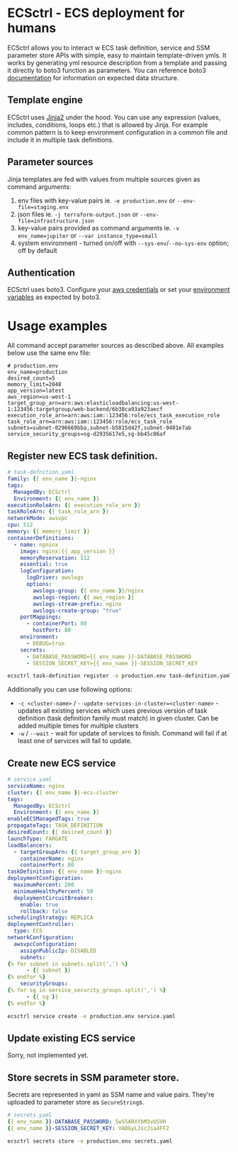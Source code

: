 ECSctrl - ECS deployment for humans
===


ECSctrl allows you to interact w ECS task definition, service and SSM parameter store APIs with simple, easy to maintain template-driven ymls. It works by generating yml resource description from a template and passing it directly to boto3 function as parameters. You can reference boto3 [documentation](https://boto3.amazonaws.com/v1/documentation/api/latest/reference/services/ecs.html) for information on expected data structure.

Template engine
---

ECSctrl uses [Jinja2](https://palletsprojects.com/p/jinja/) under the hood. You can use any expression (values, includes, conditions, loops etc.) that is allowed by Jinja. For example common pattern is to keep environment configuration in a common file and include it in multiple task definitions.

Parameter sources
---

Jinja templates are fed with values from multiple sources given as command arguments:

1. env files with key-value pairs ie. `-e production.env` or `--env-file=staging.env`
2. json files ie. `-j terraform-output.json` or `--env-file=infrastructure.json`
3. key-value pairs provided as command arguments ie. `-v env_name=jupiter` or `--var instance_type=small`
4. system environment - turned on/off with `--sys-env`/`--no-sys-env` option; off by default

Authentication
---

ECSctrl uses boto3. Configure your [aws credentials](https://boto3.amazonaws.com/v1/documentation/api/latest/guide/credentials.html#environment-variables) or set your [environment variables](https://boto3.amazonaws.com/v1/documentation/api/latest/guide/credentials.html#environment-variables) as expected by boto3.


Usage examples
===

All command accept parameter sources as described above. All examples below use the same env file:
```
# production.env
env_name=production
desired_count=5
memory_limit=2048
app_version=latest
aws_region=us-west-1
target_group_arn=arn:aws:elasticloadbalancing:us-west-1:123456:targetgroup/web-backend/6b38ca93a923aecf
execution_role_arn=arn:aws:iam::123456:role/ecs_task_execution_role
task_role_arn=arn:aws:iam::123456:role/ecs_task_role
subnets=subnet-0296669bba,subnet-b5815d42f,subnet-9401e7ab
service_security_groups=sg-d2935617e5,sg-bb45c06af
```

Register new ECS task definition.
---

```yaml
# task-defnition.yaml
family: {{ env_name }}-nginx
tags:
  ManagedBy: ECSctrl
  Environment: {{ env_name }}
executionRoleArn: {{ execution_role_arn }}
taskRoleArn: {{ task_role_arn }}
networkMode: awsvpc
cpu: 512
memory: {{ memory_limit }}
containerDefinitions:
  - name: ngninx
    image: nginx:{{ app_version }}
    memoryReservation: 512
    essential: true
    logConfiguration:
      logDriver: awslogs
      options:
        awslogs-group: {{ env_name }}/nginx
        awslogs-region: {{ aws_region }}
        awslogs-stream-prefix: nginx
        awslogs-create-group: "true"
    portMappings:
      - containerPort: 80
        hostPort: 80
    environment:
      - DEBUG=true
    secrets:
      - DATABASE_PASSWORD={{ env_name }}-DATABASE_PASSWORD
      - SESSION_SECRET_KEY={{ env_name }}-SESSION_SECRET_KEY
```

```bash
ecsctrl task-definition register -e production.env task-definition.yaml
```

Additionally you can use following options:
- `-c <cluster-name>` / `--update-services-in-cluster=<cluster-name>` - updates all existing services which uses previous version of task definition (task definition family must match) in given cluster. Can be added multiple times for multiple clusters
- `-w` / `--wait` - wait for update of services to finish. Command will fail if at least one of services will fail to update.

Create new ECS service
---

```yaml
# service.yaml
serviceName: nginx
cluster: {{ env_name }}-ecs-cluster
tags:
  ManagedBy: ECSctrl
  Environment: {{ env_name }}
enableECSManagedTags: true
propagateTags: TASK_DEFINITION
desiredCount: {{ desired_count }}
launchType: FARGATE
loadBalancers:
  - targetGroupArn: {{ target_group_arn }}
    containerName: nginx
    containerPort: 80
taskDefinition: {{ env_name }}-nginx
deploymentConfiguration:
  maximumPercent: 200
  minimumHealthyPercent: 50
  deploymentCircuitBreaker:
    enable: true
    rollback: false
schedulingStrategy: REPLICA
deploymentController:
  type: ECS
networkConfiguration:
  awsvpcConfiguration:
    assignPublicIp: DISABLED
    subnets:
{% for subnet in subnets.split(',') %}
      - {{ subnet }}
{% endfor %}
    securityGroups:
{% for sg in service_security_groups.split(',') %}
      - {{ sg }}
{% endfor %}
```

```bash
ecsctrl service create -e production.env service.yaml
```

Update existing ECS service
---

Sorry, not implemented yet.

Store secrets in SSM parameter store.
---

Secrets are represented in yaml as SSM name and value pairs. They're uploaded to parameter store as `SecureString`s.

```yaml
# secrets.yaml
{{ env_name }}-DATABASE_PASSWORD: 5w55ARXYbM3vUSVH
{{ env_name }}-SESSION_SECRET_KEY: VADGyLJscJsa4FF2
```

```bash
ecsctrl secrets store -e production.env secrets.yaml
```
